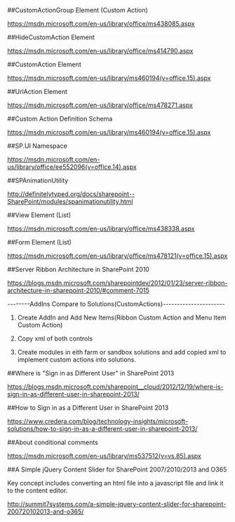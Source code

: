 ##CustomActionGroup Element (Custom Action)

https://msdn.microsoft.com/en-us/library/office/ms438085.aspx

##HideCustomAction Element

https://msdn.microsoft.com/en-us/library/office/ms414790.aspx

##CustomAction Element

https://msdn.microsoft.com/en-us/library/ms460194(v=office.15).aspx

##UrlAction Element

https://msdn.microsoft.com/en-us/library/office/ms478271.aspx

##Custom Action Definition Schema

https://msdn.microsoft.com/en-us/library/ms460194(v=office.15).aspx

##SP.UI Namespace

https://msdn.microsoft.com/en-us/library/office/ee552096(v=office.14).aspx

##SPAnimationUtility

http://definitelytyped.org/docs/sharepoint--SharePoint/modules/spanimationutility.html

##View Element (List)

https://msdn.microsoft.com/en-us/library/office/ms438338.aspx

##Form Element (List)

https://msdn.microsoft.com/en-us/library/office/ms478121(v=office.15).aspx

##Server Ribbon Architecture in SharePoint 2010

https://blogs.msdn.microsoft.com/sharepointdev/2012/01/23/server-ribbon-architecture-in-sharepoint-2010/#comment-7015

--------AddIns Compare to Solutions(CustomActions)----------------------

1. Create AddIn and Add New Items(Ribbon Custom Action and Menu Item Custom Action)

2. Copy xml of both controls

3. Create modules in eith farm or sandbox solutions and add copied xml to implement custom actions into solutions.


##Where is "Sign in as Different User" in SharePoint 2013

https://blogs.msdn.microsoft.com/sharepoint__cloud/2012/12/19/where-is-sign-in-as-different-user-in-sharepoint-2013/

##How to Sign in as a Different User in SharePoint 2013

https://www.credera.com/blog/technology-insights/microsoft-solutions/how-to-sign-in-as-a-different-user-in-sharepoint-2013/

##About conditional comments

https://msdn.microsoft.com/en-us/library/ms537512(v=vs.85).aspx
 
##A Simple jQuery Content Slider for SharePoint 2007/2010/2013 and O365

Key concept includes converting an html file into a javascript file and link it to the content editor.

http://summit7systems.com/a-simple-jquery-content-slider-for-sharepoint-200720102013-and-o365/
